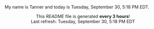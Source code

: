 My name is Tanner and today is Tuesday, September 30, 5:18 PM EDT.

<p align="center">This <i>README</i> file is generated <b>every 3 hours</b>!</br>Last refresh: Tuesday, September 30, 5:18 PM EDT<br /></p>
